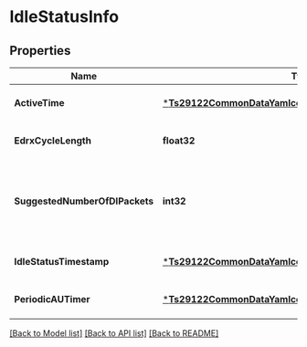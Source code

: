 # IdleStatusInfo

## Properties
Name | Type | Description | Notes
------------ | ------------- | ------------- | -------------
**ActiveTime** | [***Ts29122CommonDataYamlcomponentsschemasDurationSec**](./TS29122_CommonData.yaml#/components/schemas/DurationSec.md) |  | [optional] [default to null]
**EdrxCycleLength** | **float32** |  | [optional] [default to null]
**SuggestedNumberOfDlPackets** | **int32** | Identifies the number of packets shall be buffered in the serving gateway. It shall be present if the idle status indication is requested by the SCS/AS with \&quot;idleStatusIndication\&quot; in the \&quot;monitoringEventSubscription\&quot; sets to \&quot;true\&quot;. | [optional] [default to null]
**IdleStatusTimestamp** | [***Ts29122CommonDataYamlcomponentsschemasDateTime**](./TS29122_CommonData.yaml#/components/schemas/DateTime.md) |  | [optional] [default to null]
**PeriodicAUTimer** | [***Ts29122CommonDataYamlcomponentsschemasDurationSec**](./TS29122_CommonData.yaml#/components/schemas/DurationSec.md) |  | [optional] [default to null]

[[Back to Model list]](../README.md#documentation-for-models) [[Back to API list]](../README.md#documentation-for-api-endpoints) [[Back to README]](../README.md)

